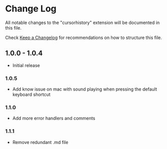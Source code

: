 # Change Log

All notable changes to the "cursorhistory" extension will be documented in this file.

Check [Keep a Changelog](http://keepachangelog.com/) for recommendations on how to structure this file.

## 1.0.0 - 1.0.4

- Initial release

### 1.0.5

- Add know issue on mac with sound playing when pressing the default keyboard shortcut

### 1.1.0

- Add more error handlers and comments

### 1.1.1

- Remove redundant .md file